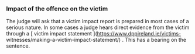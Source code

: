 ###  Impact of the offence on the victim

The judge will ask that a victim impact report is prepared in most cases of a
serious nature. In some cases a judge hears direct evidence from the victim
through a [ victim impact statement ](https://www.dppireland.ie/victims-
witnesses/making-a-victim-impact-statement/) . This has a bearing on the
sentence.
